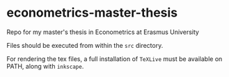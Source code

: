 # econometrics-master-thesis
Repo for my master's thesis in Econometrics at Erasmus University

Files should be executed from within the `src` directory.

For rendering the tex files, a full installation of `TeXLive` must be available on PATH, along with `inkscape`.
